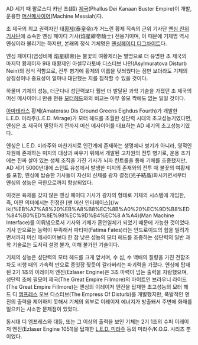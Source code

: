AD 세기 때 팔로스디 카난 초(超) [제국](%EC%A0%9C%EA%B5%AD.md)(Phallus Dei Kanaan Buster
Empire)이 개발, 운용한 [머신메사이어](%EB%A8%B8%EC%8B%A0%20%EB%A9%94%EC%82%AC%EC%9D%B4%EC%96%B4.md)(Machine
Messiah)다.

초 제국의 최고 권력자인 태[황제](%ED%99%A9%EC%A0%9C.md)(泰皇帝)가 거느린 황제 직속의 근위 기사단 [옌싱 친위 기사단](%EC%98%8C%EC%8B%B1%20%EC%B9%9C%EC%9C%84%20%EA%B8%B0%EC%82%AC%EB%8B%A8.md)에 소속한 옌싱 페이디 기사(焰星緋帝騎士) 전용기이며, 이 때문에 기체명 역시 옌싱이라 불리기는 하지만, 본래의 정식 기체명은 [옌싱페이디 디그차이트](%EC%98%8C%EC%8B%B1%20%ED%8E%98%EC%9D%B4%EB%94%94%20%EB%94%94%EA%B7%B8%EC%B0%A8%EC%9D%B4%ED%8A%B8.md)다.

옌싱 페이디(염성비제 焰星緋帝)는 불꽃의 여황제라는 별명으로 더 유명한 초 제국의 마지막 황제이자 9대 태황제인 아셀무라토바 디스터브
나인(Asylmuratova Disturb Nein)의 정식 직함으로, 전투 병기에 황제의 이름을 덧씌웠다는 점만 보더라도 기체의 상징성이나
중요성이 얼마나 대단했는 지를 짐작할 수 있을 것이다.

하물며 기체의 성능, 더군다나 성단력보다 훨씬 더 발달된 과학 기술을 가졌던 초 제국의 머신 메사이어니 만큼 현용 [모터헤드](%EB%AA%A8%ED%84%B0%20%ED%97%A4%EB%93%9C.md)와의 비교는 아무 쓸모 짝에도 없는 일일 것이다.

[아마테라스](%EC%95%84%EB%A7%88%ED%85%8C%EB%9D%BC%EC%8A%A4.md) 황제(Amaterasu Dis
Ground Greens Eighdus Fourth)가 개발한 L.E.D. 미라주(L.E.D. Mirage)가 모터 헤드를 초월한 성단력
시대의 초고성능기였다면, 옌싱은 초 제국이 멸망하기 전까지 머신 메사이어를 대표하는 AD 세기의 초고성능기였다.

옌싱은 L.E.D. 미라주와 마찬가지로 인간계에 존재하는 생명체나 병기가 아니라, 영적인 차원에 존재하는 미지의 대상과 싸우기 위해서 개발된
고차원의 전투 병기로, 운용 초기에는 진짜 살아 있는 생체 조직을 가진 기사가 뇌파 컨트롤을 통해 기체를 조종했지만, AD 세기
5000년대에 스턴트 유성에서 발생한 미지의 존재와의 전투 때 불꽃의 여황제를 포함, 옌싱에 탑승한 기사들이 자신의 신체를 광자
결정(光子結晶)화시키면서부터 옌싱의 성능은 극한으로까지 향상되었다.

이것은 육체를 갖지 않은 옌싱 페이디 기사가 광자의 형태로 기체의 시스템에 개입한, 즉, 어떤 의미에서는 진정한 [맨 머신 인터페이스](/w
iki/%EB%A7%A8%20%EB%A8%B8%EC%8B%A0%20%EC%9D%B8%ED%84%B0%ED%8E%98%EC%9D%B4%EC%8
A%A4)(Man Machine Interface)를 이뤄냄으로서 기사와 기체가 혼연일체가 되었기 때문에 가능한 것이었다. 기사 만으로는
능력이 부족해서 파티마(Fatima Fates)라는 안드로이드의 힘을 빌려가면서까지 머신 메사이어보다 한 참 낮은 성능의 모터 헤드를
조종하는 성단력의 일반 과학 기술로는 도저히 설명 불가, 이해 불가인 기술이다.

기체의 성능은 성단력의 모터 헤드를 크게 앞서며, 수 십, 수 백배의 질량을 가진 전함조차도 비행 때의 가속력 만으로 종잇장 찢듯이
갈라버리는 파괴력을 가졌다. 옌싱에 탑재된 2기 1조의 이레이저 엔진(Ezlaser Engine)은 3조 마력이 넘는 출력을 자랑했으며,
성단력 초에 필모어 제국(The Great Empire Fillmore)의 마이트인 브라우니 라이드(The Great Empire
Fillmore)는 옌싱의 이레이저 엔진을 탑재한 초고성능의 모터 헤드 디
[엠프레스](%EC%97%A0%ED%94%84%EB%A0%88%EC%8A%A4.md) 오브 디스터브(The Empress Of
Disturb)를 개발했지만, 폭발적인 엔진의 출력을 제어하지 못해서 기체의 외부로 이레이저 에너지가 방출돼서 주변에 화재를 일으키는 사소한
문제점이 있었다.

동시대 디 엠프레스와 대등, 또는 그 이상의 출력을 보인 기체는 2기 1조의 슈퍼 이레이저 엔진(Ezlaser Engine 1051)을
탑재한 [L.E.D. 미라쥬](%EB%A0%88%EB%93%9C%20%EB%AF%B8%EB%9D%BC%EC%A5%AC.md) 등의
미라주/K.O.G. 시리즈 뿐이었다.

